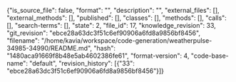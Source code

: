 {"is_source_file": false, "format": "", "description": "", "external_files": [], "external_methods": [], "published": [], "classes": [], "methods": [], "calls": [], "search-terms": [], "state": 2, "file_id": 17, "knowledge_revision": 33, "git_revision": "ebce28a63dc3f51c6ef90906a6fd8a9856bf8456", "filename": "/home/kavia/workspace/code-generation/weatherpulse-34985-34990/README.md", "hash": "1480aca91669f8b48e5ab4602386fe61", "format-version": 4, "code-base-name": "default", "revision_history": [{"33": "ebce28a63dc3f51c6ef90906a6fd8a9856bf8456"}]}